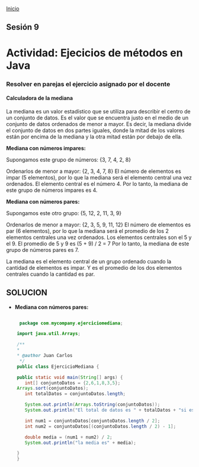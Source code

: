 <!-- No borrar o modificar -->
[Inicio](./index.md)

## Sesión 9 


<!-- Su documentación aquí -->



# **Actividad: Ejecicios de métodos en Java**

### Resolver en parejas el ejercicio asignado por el docente


#### **Calculadora de la mediana**

La mediana es un valor estadístico que se utiliza para describir el centro de un conjunto de datos. Es el valor que se encuentra justo en el medio de un conjunto de datos ordenados de menor a mayor. Es decir, la mediana divide el conjunto de datos en dos partes iguales, donde la mitad de los valores están por encima de la mediana y la otra mitad están por debajo de ella.

**Mediana con números impares:**

Supongamos este grupo de números: {3, 7, 4, 2, 8}

Ordenarlos de menor a mayor: {2, 3, 4, 7, 8} El número de elementos es impar (5 elementos), por lo que la mediana será el elemento central una vez ordenados. El elemento central es el número 4. Por lo tanto, la mediana de este grupo de números impares es 4.

**Mediana con números pares:**

Supongamos este otro grupo: {5, 12, 2, 11, 3, 9}

Ordenarlos de menor a mayor: {2, 3, 5, 9, 11, 12} El número de elementos es par (6 elementos), por lo que la mediana será el promedio de los 2 elementos centrales una vez ordenados. Los elementos centrales son el 5 y el 9. El promedio de 5 y 9 es (5 + 9) / 2 = 7 Por lo tanto, la mediana de este grupo de números pares es 7.

La mediana es el elemento central de un grupo ordenado cuando la cantidad de elementos es impar. Y es el promedio de los dos elementos centrales cuando la cantidad es par.

## **SOLUCION**

- **Mediana con números pares:**




 ```java

      package com.mycompany.ejerciciomediana;

     import java.util.Arrays;

     /**
     *
     * @author Juan Carlos
      */
     public class EjercicioMediana {

     public static void main(String[] args) {
        int[] conjuntoDatos = {2,6,1,8,3,5};
     Arrays.sort(conjuntoDatos);
        int totalDatos = conjuntoDatos.length;

        System.out.println(Arrays.toString(conjuntoDatos));
        System.out.println("El total de datos es " + totalDatos + "si es par");

        int num1 = conjuntoDatos[conjuntoDatos.length / 2];
        int num2 = conjuntoDatos[(conjuntoDatos.length / 2) - 1];

        double media = (num1 + num2) / 2;
        System.out.println("la media es" + media);

     }
     }

 ```




